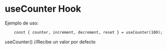 # useCounter Hook

Ejemplo de uso: 
```
    const { counter, increment, decrement, reset } = useCounter(100);
```

useCounter() //Recibe un valor por defecto
